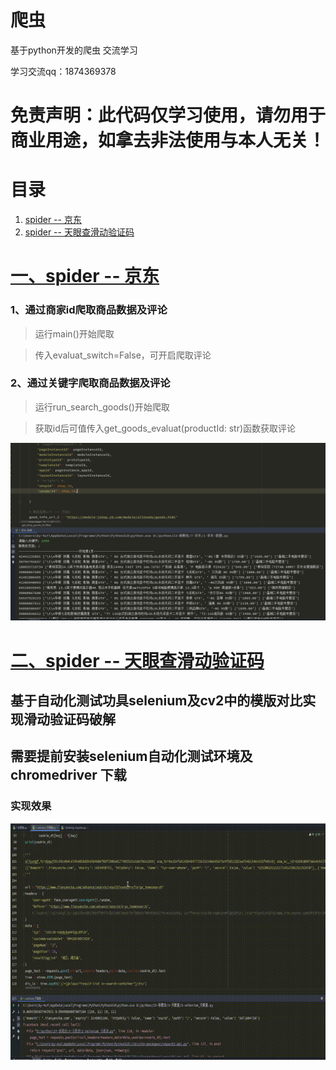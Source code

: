 # 爬虫
基于python开发的爬虫
交流学习 

学习交流qq：1874369378

# 免责声明：此代码仅学习使用，请勿用于商业用途，如拿去非法使用与本人无关！

# 目录

1. [spider -- 京东](https://github.com/ywygblz/spider/blob/main/README.md#%E4%B8%80spider----京东)
2. [spider -- 天眼查滑动验证码](https://github.com/ywygblz/spider/blob/main/README.md#%E4%BA%8Cspider----天眼查滑动验证码)


# [一、spider -- 京东](https://github.com/ywygblz/spider/tree/main/1-%E4%BA%AC%E4%B8%9C)

### 1、通过商家id爬取商品数据及评论

> 运行main()开始爬取

> 传入evaluat_switch=False，可开启爬取评论

### 2、通过关键字爬取商品数据及评论

>  运行run_search_goods()开始爬取

> 获取id后可值传入get_goods_evaluat(productId: str)函数获取评论

![爬虫图片](https://github.com/ywygblz/spider/blob/main/1-%E4%BA%AC%E4%B8%9C/images/%E4%BA%AC%E4%B8%9C%E7%88%AC%E8%99%AB%E5%9B%BE%E4%BE%8B.png)

# [二、spider -- 天眼查滑动验证码](https://github.com/ywygblz/spider/tree/main/2-%E5%A4%A9%E7%9C%BC%E6%9F%A5%E6%BB%91%E5%8A%A8%E9%AA%8C%E8%AF%81%E7%A0%81)

## 基于自动化测试功具selenium及cv2中的模版对比实现滑动验证码破解

## 需要提前安装selenium自动化测试环境及chromedriver 下载

### 实现效果

![实现效果](https://github.com/ywygblz/spider/blob/main/2-%E5%A4%A9%E7%9C%BC%E6%9F%A5%E6%BB%91%E5%8A%A8%E9%AA%8C%E8%AF%81%E7%A0%81/%E6%BB%91%E5%8A%A8%E9%AA%8C%E8%AF%81%E7%A0%81%E7%A0%B4%E8%A7%A3_.gif)
